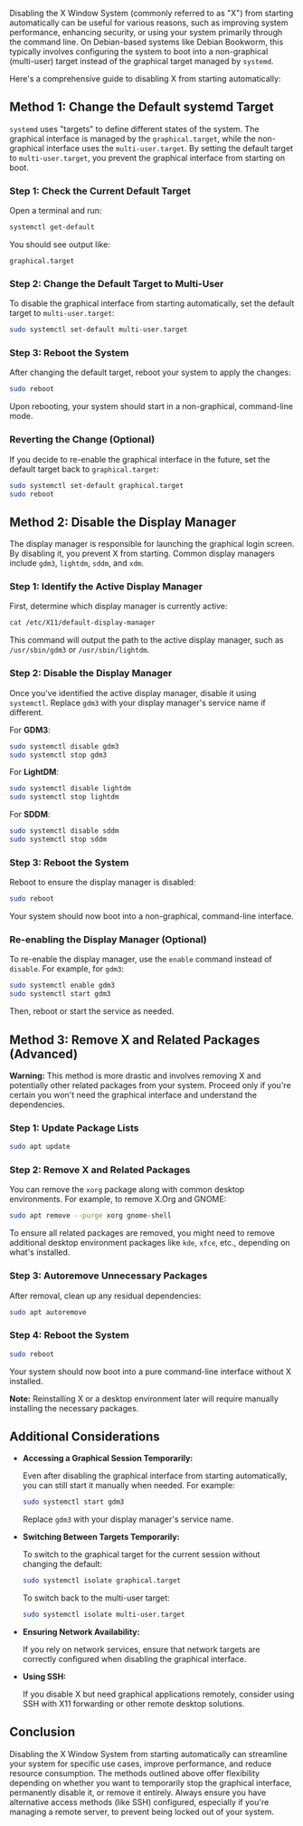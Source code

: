 Disabling the X Window System (commonly referred to as "X") from starting automatically can be useful for various reasons, such as improving system performance, enhancing security, or using your system primarily through the command line. On Debian-based systems like Debian Bookworm, this typically involves configuring the system to boot into a non-graphical (multi-user) target instead of the graphical target managed by `systemd`.

Here's a comprehensive guide to disabling X from starting automatically:

## **Method 1: Change the Default systemd Target**

`systemd` uses "targets" to define different states of the system. The graphical interface is managed by the `graphical.target`, while the non-graphical interface uses the `multi-user.target`. By setting the default target to `multi-user.target`, you prevent the graphical interface from starting on boot.

### **Step 1: Check the Current Default Target**

Open a terminal and run:

```bash
systemctl get-default
```

You should see output like:

```
graphical.target
```

### **Step 2: Change the Default Target to Multi-User**

To disable the graphical interface from starting automatically, set the default target to `multi-user.target`:

```bash
sudo systemctl set-default multi-user.target
```

### **Step 3: Reboot the System**

After changing the default target, reboot your system to apply the changes:

```bash
sudo reboot
```

Upon rebooting, your system should start in a non-graphical, command-line mode.

### **Reverting the Change (Optional)**

If you decide to re-enable the graphical interface in the future, set the default target back to `graphical.target`:

```bash
sudo systemctl set-default graphical.target
sudo reboot
```

## **Method 2: Disable the Display Manager**

The display manager is responsible for launching the graphical login screen. By disabling it, you prevent X from starting. Common display managers include `gdm3`, `lightdm`, `sddm`, and `xdm`.

### **Step 1: Identify the Active Display Manager**

First, determine which display manager is currently active:

```bash
cat /etc/X11/default-display-manager
```

This command will output the path to the active display manager, such as `/usr/sbin/gdm3` or `/usr/sbin/lightdm`.

### **Step 2: Disable the Display Manager**

Once you've identified the active display manager, disable it using `systemctl`. Replace `gdm3` with your display manager's service name if different.

For **GDM3**:

```bash
sudo systemctl disable gdm3
sudo systemctl stop gdm3
```

For **LightDM**:

```bash
sudo systemctl disable lightdm
sudo systemctl stop lightdm
```

For **SDDM**:

```bash
sudo systemctl disable sddm
sudo systemctl stop sddm
```

### **Step 3: Reboot the System**

Reboot to ensure the display manager is disabled:

```bash
sudo reboot
```

Your system should now boot into a non-graphical, command-line interface.

### **Re-enabling the Display Manager (Optional)**

To re-enable the display manager, use the `enable` command instead of `disable`. For example, for `gdm3`:

```bash
sudo systemctl enable gdm3
sudo systemctl start gdm3
```

Then, reboot or start the service as needed.

## **Method 3: Remove X and Related Packages (Advanced)**

**Warning:** This method is more drastic and involves removing X and potentially other related packages from your system. Proceed only if you're certain you won't need the graphical interface and understand the dependencies.

### **Step 1: Update Package Lists**

```bash
sudo apt update
```

### **Step 2: Remove X and Related Packages**

You can remove the `xorg` package along with common desktop environments. For example, to remove X.Org and GNOME:

```bash
sudo apt remove --purge xorg gnome-shell
```

To ensure all related packages are removed, you might need to remove additional desktop environment packages like `kde`, `xfce`, etc., depending on what's installed.

### **Step 3: Autoremove Unnecessary Packages**

After removal, clean up any residual dependencies:

```bash
sudo apt autoremove
```

### **Step 4: Reboot the System**

```bash
sudo reboot
```

Your system should now boot into a pure command-line interface without X installed.

**Note:** Reinstalling X or a desktop environment later will require manually installing the necessary packages.

## **Additional Considerations**

- **Accessing a Graphical Session Temporarily:**
  
  Even after disabling the graphical interface from starting automatically, you can still start it manually when needed. For example:

  ```bash
  sudo systemctl start gdm3
  ```

  Replace `gdm3` with your display manager's service name.

- **Switching Between Targets Temporarily:**
  
  To switch to the graphical target for the current session without changing the default:

  ```bash
  sudo systemctl isolate graphical.target
  ```

  To switch back to the multi-user target:

  ```bash
  sudo systemctl isolate multi-user.target
  ```

- **Ensuring Network Availability:**
  
  If you rely on network services, ensure that network targets are correctly configured when disabling the graphical interface.

- **Using SSH:**
  
  If you disable X but need graphical applications remotely, consider using SSH with X11 forwarding or other remote desktop solutions.

## **Conclusion**

Disabling the X Window System from starting automatically can streamline your system for specific use cases, improve performance, and reduce resource consumption. The methods outlined above offer flexibility depending on whether you want to temporarily stop the graphical interface, permanently disable it, or remove it entirely. Always ensure you have alternative access methods (like SSH) configured, especially if you're managing a remote server, to prevent being locked out of your system.
